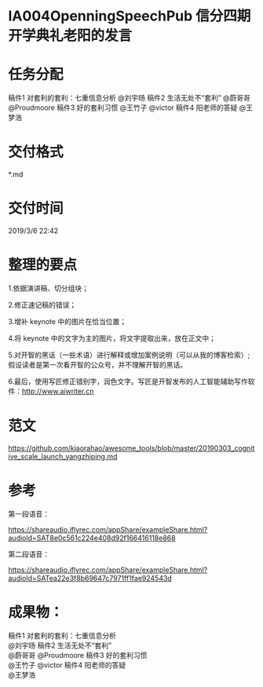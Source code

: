 # IA004OpenningSpeechPub 信分四期开学典礼老阳的发言

# 任务分配

稿件1 对套利的套利：七重信息分析	@刘宇旸
稿件2 生活无处不“套利”			@蔚哥哥 @Proudmoore
稿件3 好的套利习惯				@王竹子 @victor
稿件4 阳老师的答疑				@王梦浩



# 交付格式

*.md

# 交付时间

2019/3/6 22:42



# 整理的要点

1.依据演讲稿、切分组块；

2.修正速记稿的错误；

3.增补 keynote 中的图片在恰当位置；

4.将 keynote 中的文字为主的图片，将文字提取出来，放在正文中；

5.对开智的黑话（一些术语）进行解释或增加案例说明（可以从我的博客检索）;假设读者是第一次看开智的公众号，并不理解开智的黑话。

6.最后，使用写匠修正错别字，润色文字。写匠是开智发布的人工智能辅助写作软件：http://www.aiwriter.cn



# 范文

https://github.com/kiaorahao/awesome_tools/blob/master/20190303_cognitive_scale_launch_yangzhiping.md



# 参考

第一段语音：

https://shareaudio.iflyrec.com/appShare/exampleShare.html?audioId=SAT8e0c561c224e408d92f166416118e868

第二段语音：

https://shareaudio.iflyrec.com/appShare/exampleShare.html?audioId=SATea22e3f8b69647c7971ff1fae924543d


# 成果物：
稿件1 对套利的套利：七重信息分析	
@刘宇旸
稿件2 生活无处不“套利”			
@蔚哥哥 
@Proudmoore
稿件3 好的套利习惯				
@王竹子 
@victor
稿件4 阳老师的答疑				
@王梦浩
